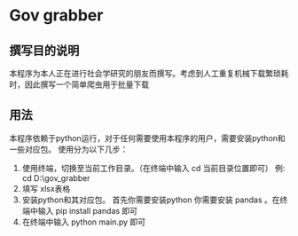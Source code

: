 # Gov grabber
## 撰写目的说明
本程序为本人正在进行社会学研究的朋友而撰写。考虑到人工重复机械下载繁琐耗时，因此撰写一个简单爬虫用于批量下载

## 用法
本程序依赖于python运行，对于任何需要使用本程序的用户，需要安装python和一些对应包。
使用分为以下几步：
1. 使用终端，切换至当前工作目录。（在终端中输入 cd 当前目录位置即可）
例: cd D:\gov_grabber
2. 填写 xlsx表格
3. 安装python和其对应包。
首先你需要安装python
你需要安装 pandas 。在终端中输入 pip install pandas 即可
4. 在终端中输入 python main.py 即可